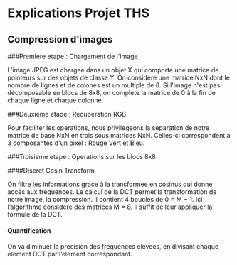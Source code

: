 # Explications Projet THS

## Compression d'images

###Premiere etape : Chargement de l'image

L’image JPEG est chargee dans un objet X qui comporte une matrice de pointeurs sur des objets de classe Y.
On considere une matrice NxN dont le nombre de lignes et de colones est un multiple de 8.
Si l'image n'est pas décomposable en blocs de 8x8, on complète la matrice de 0 à la fin de chaque ligne et chaque colonne.

###Deuxieme etape : Recuperation RGB

Pour faciliter les operations, nous privilegeons la separation de notre matrice de base NxN en trois sous matrices NxN. Celles-ci correspondent à 3 composantes d'un pixel : Rouge Vert et Bleu.

###Troisieme etape : Operations sur les blocs 8x8

####Discret Cosin Transform

On filtre les informations grace à la transformee en cosinus qui donne accès aux fréquences. Le calcul de la DCT permet la transformation de notre image, la compression. Il contient 4 boucles de 0 = M − 1. Ici l’algorithme considere des matrices M = 8.  Il suffit de leur appliquer la formule de la DCT. 

#### Quantification 

On va diminuer la precision des frequences elevees, en divisant chaque element DCT par l’element correspondant.






